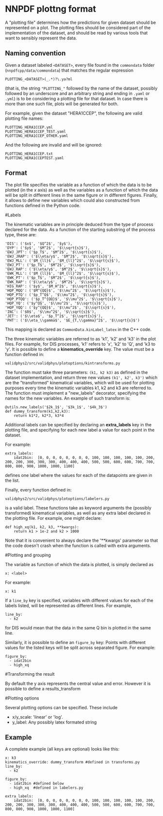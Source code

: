 NNPDF plottng format
====================

A "plotting file" determines how the predictions for given dataset
should be represented on a plot. The plotting files should be
considered part of the implementation of the dataset, and should be
read by various tools that want to sensibly represent the data.

Naming convention
-----------------

Given a dataset  labeled `<DATASET>`, every file found in the
`commondata` folder (`nnpdfcpp/data/commondata`) that matches the
regular expression

````
PLOTTING_<DATASET>(_.*)?\.ya?ml
````

(that is, the string `"PLOTTING_"` followed by the name of the
dataset, possibly followed by an underscore and an arbitrary string
and ending in `.yaml` or `.yml`) is to be considering a plotting file
for that dataset. In case there is more than one such file, plots will
be generated for both.

For example, given the dataset "HERA1CCEP", the following are valid
plotting file names:

````
PLOTTING_HERA1CCEP.yml
PLOTTING_HERA1CCEP_TEST.yaml
PLOTTING_HERA1CCEP_OTHER.yaml
````

And the following are invalid and will be ignored:

````
PLOTTING_HERA1CCEP.txt
PLOTTING_HERA1CCEPTEST.yaml
````

Format
------

The plot file specifies the variable as a function of which the data
is to be plotted (in the  *x* axis) as well as the variables as
a function of which the data will be split in different lines in the
same figure or in different figures. Finally, it allows to define new
variables which could also constructed from functions defined in the
Python code.

#Labels

The kinematic variables  are in principle deduced from the type of
process declared for the data. As a function of the starting substring
of the process type, these are:

````
'DIS': ('$x$', '$Q^2$', '$y$'),
'DYP': ('$y$', '$M^2$', '$\\sqrt{s}$'),
'EWJ_JPT': ('$p_T$', '$M^2$', '$\\sqrt{s}$'),
'EWJ_JRAP': ('$\\eta/y$', '$M^2$', '$\\sqrt{s}$'),
'EWJ_MLL': ('$M_{ll}$', '$M_{ll}^2$', '$\\sqrt{s}$'),
'EWJ_PT': ('$p_T$', '$M^2$', '$\\sqrt{s}$'),
'EWJ_RAP': ('$\\eta/y$', '$M^2$', '$\\sqrt{s}$'),
'EWK_MLL': ('$M_{ll}$', '$M_{ll}^2$', '$\\sqrt{s}$'),
'EWK_PT': ('$p_T$', '$M^2$', '$\\sqrt{s}$'),
'EWK_RAP': ('$\\eta/y$', '$M^2$', '$\\sqrt{s}$'),
'HIG_RAP': ('$y$', '$M_H^2$', '$\\sqrt{s}$'),
'HQP_MQQ': ('$M^{QQ}$', '$\\mu^2$', '$\\sqrt{s}$'),
'HQP_PTQ': ('$p_T^Q$', '$\\mu^2$', '$\\sqrt{s}$'),
'HQP_PTQQ': ('$p_T^{QQ}$', '$\\mu^2$', '$\\sqrt{s}$'),
'HQP_YQ': ('$y^Q$', '$\\mu^2$', '$\\sqrt{s}$'),
'HQP_YQQ': ('$y^{QQ}$', '$\\mu^2$', '$\\sqrt{s}$'),
'INC': ('$0$', '$\\mu^2$', '$\\sqrt{s}$'),
'JET': ('$\\eta$', '$p_T^2$', '$\\sqrt{s}$'),
'PHT': ('$\\eta_\\gamma$', '$E_{T,\\gamma}^2$', '$\\sqrt{s}$')
````

This mapping is declared as `CommonData.kinLabel_latex` in the C++
code.

The three kinematic variables are referred to as 'k1', 'k2' and 'k3'
in the plot files. For example, for DIS processes, 'k1' refers to 'x',
'k2' to 'Q', and 'k3 to 'y'. It is possible to define
a **kinematics_override** key. The value must be a function defined
in:

`validphys2/src/validphys/plotoptions/kintransforms.py`

The function must take three parameters: `(k1, k2 k3)` as defined in the
dataset implementation, and return three new values `(k1', k2', k3')`
which are the "transformed" kinematical variables, which will be used
for plotting purposes every time the kinematic variables k1, k2 and k3
are referred to. The function must implement a "new_labels" decorator,
specifying the names for the new variables. An example of such
transform is:

````
@utils.new_labels('$2k_1$', '$3k_1$', '$4k_3$')
def dummy_transform(k1,k2,k3):
    return k1*2, k2*3, k3*4
````


Additional labels can be specified by declaring an **extra_labels**
key in the plotting file, and specifying for each new label a value
for each point in the dataset.

For example:

````
extra_labels:
    idat2bin:  [0, 0, 0, 0, 0, 0, 0, 0, 100, 100, 100, 100, 100, 200, 200, 200, 300, 300, 300, 400, 400, 400, 500, 500, 600, 600, 700, 700, 800, 800, 900, 1000, 1000, 1100]
````

defines one label where the values for each of the datapoints are
given in the list.

Finally, every function defined in:


`validphys2/src/validphys/plotoptions/labelers.py`

is a valid label. These functions take as keyword arguments the
(possibly transformed) kinematical variables, as well as any extra
label declared in the plotting file. For example, one might declare:

````
def high_xq(k1, k2, k3, **kwargs):
    return k1 > 1e-2 and k2 > 1000

````

Note that it is convenient to always declare the '\*\*kwargs'
parameter so that the code doesn't crash when the function is called
with extra arguments.

#Plotting and grouping

The variable as function of which the data is plotted, is simply
declared as 

````
x: <label>
````

For example:

````
x: k1
````

If a `line_by` key is specified, variables with different values for
each of the labels listed, will be represented as different lines. For
example,

````
line_by:
  - k2
````

for DIS would mean that the data in the same Q bin is plotted in the
same line.

Similarly, it is possible to define an `figure_by` key: Points
with different values for the listed keys will be split across
separated figure. For example:

````
figure_by:
  - idat2bin
  - high_xq
````

#Transforming the result

By default the y axis represents the central value and error. However
it is possible to define a results_transform 

#Plotting options

Several plotting options can be specified.
These include

 - x/y_scale: 'linear' or 'log'.
 - y_label: Any possibly latex formated string

Example
------

A complete example (all keys are optional) looks like this:

``` 
x: k3
kinematics_override: dummy_transform #defined in transforms.py
line_by:
  - k2

figure_by:
  - idat2bin #defined below
  - high_xq  #defined in labelers.py

extra_labels:
    idat2bin:  [0, 0, 0, 0, 0, 0, 0, 0, 100, 100, 100, 100, 100, 200, 200, 200, 300, 300, 300, 400, 400, 400, 500, 500, 600, 600, 700, 700, 800, 800, 900, 1000, 1000, 1100]

````

